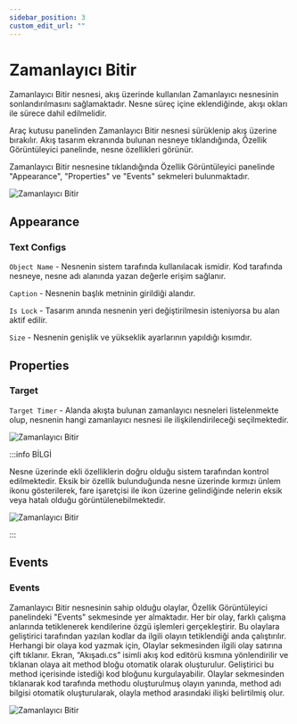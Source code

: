 ```yaml
---
sidebar_position: 3
custom_edit_url: ""
---
```


# Zamanlayıcı Bitir

Zamanlayıcı Bitir nesnesi, akış üzerinde kullanılan Zamanlayıcı nesnesinin sonlandırılmasını sağlamaktadır. Nesne süreç içine eklendiğinde, akışı okları ile sürece dahil edilmelidir.

Araç kutusu panelinden Zamanlayıcı Bitir nesnesi sürüklenip akış üzerine bırakılır. Akış tasarım ekranında bulunan nesneye tıklandığında, Özellik Görüntüleyici panelinde, nesne özellikleri görünür.

Zamanlayıcı Bitir nesnesine tıklandığında Özellik Görüntüleyici panelinde "Appearance", "Properties" ve "Events" sekmeleri bulunmaktadır.

![Zamanlayıcı Bitir](https://docsbimser.blob.core.windows.net/imagecontainer/auto-uploade3b6e24d-1527-46ba-a8c3-efa588454c58)

## Appearance

### Text Configs

`Object Name` - Nesnenin sistem tarafında kullanılacak ismidir. Kod tarafında nesneye, nesne adı alanında yazan değerle erişim sağlanır.

`Caption` - Nesnenin başlık metninin girildiği alandır.

`Is Lock` - Tasarım anında nesnenin yeri değiştirilmesin isteniyorsa bu alan aktif edilir.

`Size` - Nesnenin genişlik ve yükseklik ayarlarının yapıldığı kısımdır.

## Properties

### Target

`Target Timer` - Alanda akışta bulunan zamanlayıcı nesneleri listelenmekte olup, nesnenin hangi zamanlayıcı nesnesi ile ilişkilendirileceği seçilmektedir.

![Zamanlayıcı Bitir](https://docsbimser.blob.core.windows.net/imagecontainer/auto-uploadb6ea1ee5-73e1-40f6-9059-1119930eafe7)

:::info BİLGİ

Nesne üzerinde ekli özelliklerin doğru olduğu sistem tarafından kontrol edilmektedir. Eksik bir özellik bulunduğunda nesne üzerinde kırmızı ünlem ikonu gösterilerek, fare işaretçisi ile ikon üzerine gelindiğinde nelerin eksik veya hatalı olduğu görüntülenebilmektedir.

![Zamanlayıcı Bitir](https://docsbimser.blob.core.windows.net/imagecontainer/auto-upload3ec52d04-0526-407a-922d-cf57d5357f7a)

:::

## Events

### Events

Zamanlayıcı Bitir nesnesinin sahip olduğu olaylar, Özellik Görüntüleyici panelindeki "Events" sekmesinde yer almaktadır. Her bir olay, farklı çalışma anlarında tetiklenerek kendilerine özgü işlemleri gerçekleştirir. Bu olaylara geliştirici tarafından yazılan kodlar da ilgili olayın tetiklendiği anda çalıştırılır. Herhangi bir olaya kod yazmak için, Olaylar sekmesinden ilgili olay satırına çift tıklanır. Ekran, “Akışadı.cs” isimli akış kod editörü kısmına yönlendirilir ve tıklanan olaya ait method bloğu otomatik olarak oluşturulur. Geliştirici bu method içerisinde istediği kod bloğunu kurgulayabilir. Olaylar sekmesinden tıklanarak kod tarafında methodu oluşturulmuş olayın yanında, method adı bilgisi otomatik oluşturularak, olayla method arasındaki ilişki belirtilmiş olur.

![Zamanlayıcı Bitir](https://docsbimser.blob.core.windows.net/imagecontainer/auto-upload91c67754-3266-4b1a-b5a4-f77abddb1309)